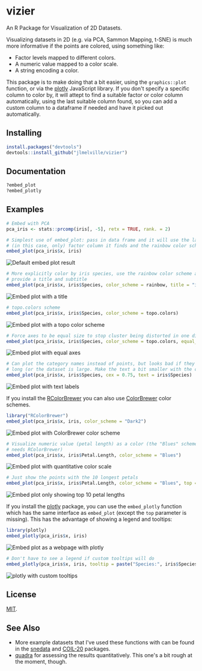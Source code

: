 # vizier

An R Package for Visualization of 2D Datasets.

Visualizing datasets in 2D (e.g. via PCA, Sammon Mapping, t-SNE) is much more
informative if the points are colored, using something like:

* Factor levels mapped to different colors.
* A numeric value mapped to a color scale.
* A string encoding a color.

This package is to make doing that a bit easier, using the `graphics::plot`
function, or via the [plotly](https://plot.ly/) JavaScript library. If you
don't specify a specific column to color by, it will attept to find a suitable
factor or color column automatically, using the last suitable column found, so
you can add a custom column to a dataframe if needed and have it picked out 
automatically.

## Installing

```R
install.packages("devtools")
devtools::install_github("jlmelville/vizier")
```

## Documentation

```R
?embed_plot
?embed_plotly
```

## Examples

```R
# Embed with PCA
pca_iris <- stats::prcomp(iris[, -5], retx = TRUE, rank. = 2)
```

```R
# Simplest use of embed_plot: pass in data frame and it will use the last 
# (in this case, only) factor column it finds and the rainbow color scheme
embed_plot(pca_iris$x, iris)
```
![Default embed plot result](img/embed_ex.png "embed_plot(pca_iris$x, iris)")


```R
# More explicitly color by iris species, use the rainbow color scheme and also
# provide a title and subtitle
embed_plot(pca_iris$x, iris$Species, color_scheme = rainbow, title = "iris PCA", sub = "rainbow color scheme")
```
![Embed plot with a title](img/embed_ex_title.png "embed_plot(pca_iris$x, iris$Species, color_scheme = rainbow, title = \"iris PCA\")")

```R
# topo.colors scheme
embed_plot(pca_iris$x, iris$Species, color_scheme = topo.colors)
```

![Embed plot with a topo color scheme](img/embed_ex_topo.png "embed_plot(pca_iris$x, iris$Species, color_scheme = topo.colors)")


```R
# Force axes to be equal size to stop cluster being distorted in one direction
embed_plot(pca_iris$x, iris$Species, color_scheme = topo.colors, equal_axes = TRUE)
```

![Embed plot with equal axes](img/embed_ex_ax.png "embed_plot(pca_iris$x, iris$Species, color_scheme = topo.colors, equal_axes = TRUE)")

```R
# Can plot the category names instead of points, but looks bad if they're
# long (or the dataset is large. Make the text a bit smaller with the cex param
embed_plot(pca_iris$x, iris$Species, cex = 0.75, text = iris$Species)
```

![Embed plot with text labels](img/embed_ex_text.png "embed_plot(pca_iris$x, iris$Species, cex = 0.75, text = iris$Species)")

If you install the [RColorBrewer](https://cran.r-project.org/package=RColorBrewer)
you can also use [ColorBrewer](http://www.colorbrewer2.org) color schemes.

```R
library("RColorBrewer")
embed_plot(pca_iris$x, iris, color_scheme = "Dark2")
```
![Embed plot with ColorBrewer color scheme](img/embed_ex_cb.png "embed_plot(pca_iris$x, iris, color_scheme = \"Dark2\")")


```R
# Visualize numeric value (petal length) as a color (the "Blues" scheme also
# needs RColorBrewer)
embed_plot(pca_iris$x, iris$Petal.Length, color_scheme = "Blues")
```
![Embed plot with quantitative color scale](img/embed_ex_quant.png "embed_plot(pca_iris$x, iris$Petal.Length, color_scheme = \"Blues\")")

```R
# Just show the points with the 10 longest petals
embed_plot(pca_iris$x, iris$Petal.Length, color_scheme = "Blues", top = 10)
```
![Embed plot only showing top 10 petal lengths](img/embed_ex_top.png "embed_plot(pca_iris$x, iris$Petal.Length, color_scheme = \"Blues\", top = 10)")

If you install the [plotly](https://cran.r-project.org/package=plotly) package,
you can use the `embed_plotly` function which has the same interface as 
`embed_plot` (except the `top` parameter is missing). This has the advantage
of showing a legend and tooltips:

```R
library(plotly)
embed_plotly(pca_iris$x, iris)
```
![Embed plot as a webpage with plotly](img/embed_ex_plotly.png "embed_plotly(pca_iris$x, iris)")

```R
# Don't have to see a legend if custom tooltips will do
embed_plotly(pca_iris$x, iris, tooltip = paste("Species:", iris$Species))
```

![plotly with custom tooltips](img/embed_ex_plotly_tooltip.png "embed_plotly(pca_iris$x, iris, show_legend = FALSE, tooltip = paste(\"Species:\", iris$Species))")

## License

[MIT](https://opensource.org/licenses/MIT).

## See Also
* More example datasets that I've used these functions with can be found in the [snedata](https://github.com/jlmelville/snedata) and [COIL-20](https://github.com/jlmelville/coil20) packages.
* [quadra](https://github.com/jlmelville/quadra) for assessing the results quantitatively. This one's a bit rough at the moment, though.
